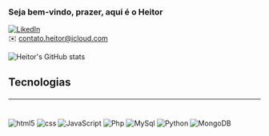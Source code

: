 ### Seja bem-vindo, prazer, aqui é o Heitor

[![LikedIn](https://img.shields.io/badge/LinkedIn-0077B5?style=for-the-badge&logo=linkedin&logoColor=white)](https://www.linkedin.com/in/heitor-gon%C3%A7alves-4654b7173/)<br> ✉️ contato.heitor@icloud.com

![Heitor's GitHub stats](https://github-readme-stats.vercel.app/api?username=Heitor-Goncalves&show_icons=true&theme=tokyonight)

## Tecnologias<hr>
<div style="display: inline_block"><br>
  <img align="center" alt="html5" src="https://img.shields.io/badge/HTML5-E34F26?style=for-the-badge&logo=html5&logoColor=white" />


  <img align="center" alt="css" src="https://img.shields.io/badge/CSS3-1572B6?style=for-the-badge&logo=css3&logoColor=white" />


  <img align="center" alt="JavaScript" src="https://img.shields.io/badge/JavaScript-F7DF1E?style=for-the-badge&logo=javascript&logoColor=black" />


  <img align="center" alt="Php" src="https://img.shields.io/badge/PHP-777BB4?style=for-the-badge&logo=php&logoColor=white" />


  <img align="center" alt="MySql" src="https://img.shields.io/badge/MySQL-00000F?style=for-the-badge&logo=mysql&logoColor=white" />


  <img align="center" alt="Python" src="https://img.shields.io/badge/Python-3776AB?style=for-the-badge&logo=python&logoColor=white" />


  <img align="center" alt="MongoDB" src="https://img.shields.io/badge/MongoDB-4EA94B?style=for-the-badge&logo=mongodb&logoColor=white" />


